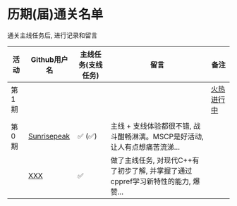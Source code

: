 # 历期(届)通关名单

通关主线任务后, 进行记录和留言

| 活动 | Github用户名 | 主线任务(支线任务) | 留言 | 备注 |
| --- | --- | --- | --- | --- |
| 第1期 |  | |  | [火热进行中](/activity/mscp/intro.md) |
| |  | | | |
| 第0期 | [Sunrisepeak](https://github.com/Sunrisepeak) | &#x2705; (&#x2705;)  | 主线 + 支线体验都很不错, 战斗酣畅淋漓。MSCP是好活动, 让人有点想痛苦流涕... | |
| | [XXX](https://github.com/Sunrisepeak) | &#x2705; | 做了主线任务, 对现代C++有了初步了解, 并掌握了通过cppref学习新特性的能力, 爆赞... | |
